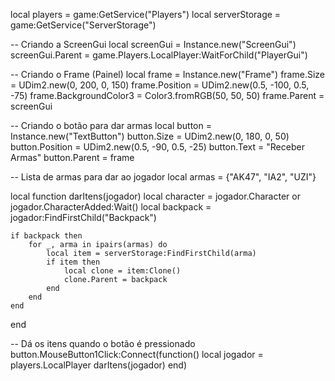 local players = game:GetService("Players")
local serverStorage = game:GetService("ServerStorage")

-- Criando a ScreenGui
local screenGui = Instance.new("ScreenGui")
screenGui.Parent = game.Players.LocalPlayer:WaitForChild("PlayerGui")

-- Criando o Frame (Painel)
local frame = Instance.new("Frame")
frame.Size = UDim2.new(0, 200, 0, 150)
frame.Position = UDim2.new(0.5, -100, 0.5, -75)
frame.BackgroundColor3 = Color3.fromRGB(50, 50, 50)
frame.Parent = screenGui

-- Criando o botão para dar armas
local button = Instance.new("TextButton")
button.Size = UDim2.new(0, 180, 0, 50)
button.Position = UDim2.new(0.5, -90, 0.5, -25)
button.Text = "Receber Armas"
button.Parent = frame

-- Lista de armas para dar ao jogador
local armas = {"AK47", "IA2", "UZI"}

local function darItens(jogador)
    local character = jogador.Character or jogador.CharacterAdded:Wait()
    local backpack = jogador:FindFirstChild("Backpack")
    
    if backpack then
        for _, arma in ipairs(armas) do
            local item = serverStorage:FindFirstChild(arma)
            if item then
                local clone = item:Clone()
                clone.Parent = backpack
            end
        end
    end
end

-- Dá os itens quando o botão é pressionado
button.MouseButton1Click:Connect(function()
    local jogador = players.LocalPlayer
    darItens(jogador)
end)
